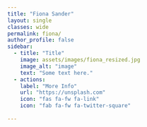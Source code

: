 ```yaml
---
title: "Fiona Sander"
layout: single
classes: wide
permalink: fiona/
author_profile: false
sidebar:
  - title: "Title"
    image: assets/images/fiona_resized.jpg
    image_alt: "image"
    text: "Some text here."
  - actions:
    label: "More Info"
    url: "https://unsplash.com"
    icon: "fas fa-fw fa-link"
    icon: "fab fa-fw fa-twitter-square"
    
---
```

